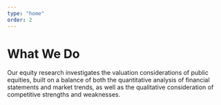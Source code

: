 ```yaml
---
type: "home"
order: 2
---
```


# What We Do

Our equity research investigates the valuation considerations of public equities, built on a balance of both the quantitative analysis of financial statements and market trends, as well as the qualitative consideration of competitive strengths and weaknesses.

